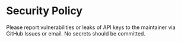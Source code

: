 # Security Policy

Please report vulnerabilities or leaks of API keys to the maintainer via GitHub Issues or email. No secrets should be committed.
